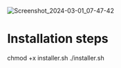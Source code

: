 ![Screenshot_2024-03-01_07-47-42](https://github.com/CyberMafiaPH/dotGit/assets/146146932/b795094a-a290-4827-833e-11a57872e028)
# Installation steps

chmod +x installer.sh
./installer.sh
